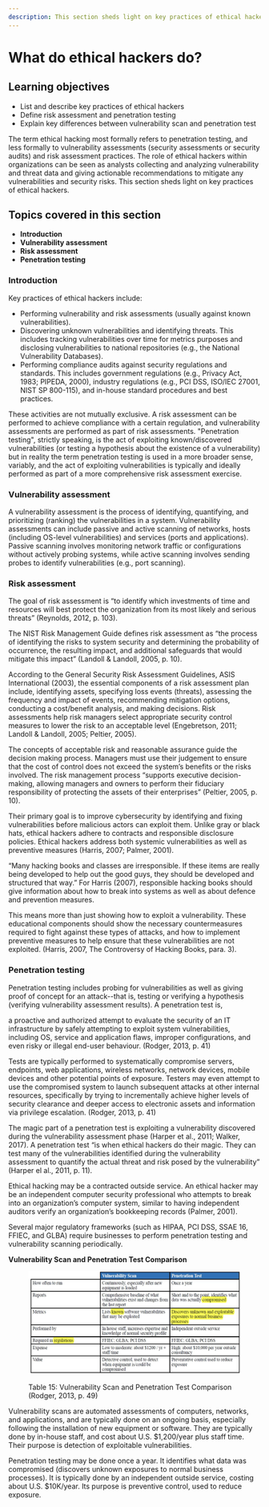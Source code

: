 ```yaml
---
description: This section sheds light on key practices of ethical hackers
---
```


# What do ethical hackers do?

## Learning objectives

* List and describe key practices of ethical hackers
* Define risk assessment and penetration testing
* Explain key differences between vulnerability scan and penetration test

The term ethical hacking most formally refers to penetration testing, and less formally to vulnerability assessments (security assessments or security audits) and risk assessment practices. The role of ethical hackers within organizations can be seen as analysts collecting and analyzing vulnerability and threat data and giving actionable recommendations to mitigate any vulnerabilities and security risks. This section sheds light on key practices of ethical hackers.

## Topics covered in this section

* **Introduction**
* **Vulnerability assessment**
* **Risk assessment**
* **Penetration testing**

### Introduction

Key practices of ethical hackers include:

* Performing vulnerability and risk assessments (usually against known vulnerabilities).
* Discovering unknown vulnerabilities and identifying threats. This includes tracking vulnerabilities over time for metrics purposes and disclosing vulnerabilities to national repositories (e.g., the National Vulnerability Databases).
* Performing compliance audits against security regulations and standards. This includes government regulations (e.g., Privacy Act, 1983; PIPEDA, 2000), industry regulations (e.g., PCI DSS, ISO/IEC 27001, NIST SP 800-115), and in-house standard procedures and best practices.

These activities are not mutually exclusive. A risk assessment can be performed to achieve compliance with a certain regulation, and vulnerability assessments are performed as part of risk assessments. "Penetration testing", strictly speaking, is the act of exploiting known/discovered vulnerabilities (or testing a hypothesis about the existence of a vulnerability) but in reality the term penetration testing is used in a more broader sense, variably, and the act of exploiting vulnerabilities is typically and ideally performed as part of a more comprehensive risk assessment exercise.&#x20;

### Vulnerability assessment

A vulnerability assessment is the process of identifying, quantifying, and prioritizing (ranking) the vulnerabilities in a system. Vulnerability assessments can include passive and active scanning of networks, hosts (including OS-level vulnerabilities) and services (ports and applications). Passive scanning involves monitoring network traffic or configurations without actively probing systems, while active scanning involves sending probes to identify vulnerabilities (e.g., port scanning).

### Risk assessment

The goal of risk assessment is “to identify which investments of time and resources will best protect the organization from its most likely and serious threats” (Reynolds, 2012, p. 103).&#x20;

The NIST Risk Management Guide defines risk assessment as “the process of identifying the risks to system security and determining the probability of occurrence, the resulting impact, and additional safeguards that would mitigate this impact” (Landoll & Landoll, 2005, p. 10).&#x20;

According to the General Security Risk Assessment Guidelines, ASIS International (2003), the essential components of a risk assessment plan include, identifying assets, specifying loss events (threats), assessing the frequency and impact of events, recommending mitigation options, conducting a cost/benefit analysis, and making decisions. Risk assessments help risk managers select appropriate security control measures to lower the risk to an acceptable level (Engebretson, 2011; Landoll & Landoll, 2005; Peltier, 2005).&#x20;

The concepts of acceptable risk and reasonable assurance guide the decision making process. Managers must use their judgement to ensure that the cost of control does not exceed the system’s benefits or the risks involved. The risk management process “supports executive decision-making, allowing managers and owners to perform their fiduciary responsibility of protecting the assets of their enterprises” (Peltier, 2005, p. 10).

Their primary goal is to improve cybersecurity by identifying and fixing vulnerabilities before malicious actors can exploit them. Unlike gray or black hats, ethical hackers adhere to contracts and responsible disclosure policies. Ethical hackers address both systemic vulnerabilities as well as preventive measures (Harris, 2007; Palmer, 2001).&#x20;

“Many hacking books and classes are irresponsible. If these items are really being developed to help out the good guys, they should be developed and structured that way.” For Harris (2007), responsible hacking books should give information about how to break into systems as well as about defence and prevention measures.

This means more than just showing how to exploit a vulnerability. These educational components should show the necessary countermeasures required to fight against these types of attacks, and how to implement preventive measures to help ensure that these vulnerabilities are not exploited. (Harris, 2007, The Controversy of Hacking Books, para. 3).

### Penetration testing&#x20;

Penetration testing includes probing for vulnerabilities as well as giving proof of concept for an attack--that is, testing or verifying a hypothesis (verifying vulnerability assessment results). A penetration test is,

a proactive and authorized attempt to evaluate the security of an IT infrastructure by safely attempting to exploit system vulnerabilities, including OS, service and application flaws, improper configurations, and even risky or illegal end-user behaviour. (Rodger, 2013, p. 41)

Tests are typically performed to systematically compromise servers, endpoints, web applications, wireless networks, network devices, mobile devices and other potential points of exposure. Testers may even attempt to use the compromised system to launch subsequent attacks at other internal resources, specifically by trying to incrementally achieve higher levels of security clearance and deeper access to electronic assets and information via privilege escalation. (Rodger, 2013, p. 41)

The magic part of a penetration test is exploiting a vulnerability discovered during the vulnerability assessment phase (Harper et al., 2011; Walker, 2017). A penetration test “is when ethical hackers do their magic. They can test many of the vulnerabilities identified during the vulnerability assessment to quantify the actual threat and risk posed by the vulnerability” (Harper el al., 2011, p. 11).&#x20;

Ethical hacking may be a contracted outside service. An ethical hacker may be an independent computer security professional who attempts to break into an organization’s computer system, similar to having independent auditors verify an organization’s bookkeeping records (Palmer, 2001).

Several major regulatory frameworks (such as HIPAA, PCI DSS, SSAE 16, FFIEC, and GLBA) require businesses to perform penetration testing and vulnerability scanning periodically.

**Vulnerability Scan and Penetration Test Comparison**

<figure><img src="../.gitbook/assets/image (17).png" alt="Vulnerability Scan and Penetration Test Comparison"><figcaption><p>Table 15: Vulnerability Scan and Penetration Test Comparison (Rodger, 2013, p. 49)</p></figcaption></figure>

Vulnerability scans are automated assessments of computers, networks, and applications, and are typically done on an ongoing basis, especially following the installation of new equipment or software. They are typically done by in-house staff, and cost about U.S. $1,200/year plus staff time. Their purpose is detection of exploitable vulnerabilities.

Penetration testing may be done once a year. It identifies what data was compromised (discovers unknown exposures to normal business processes). It is typically done by an independent outside service, costing about U.S. $10K/year. Its purpose is preventive control, used to reduce exposure.
